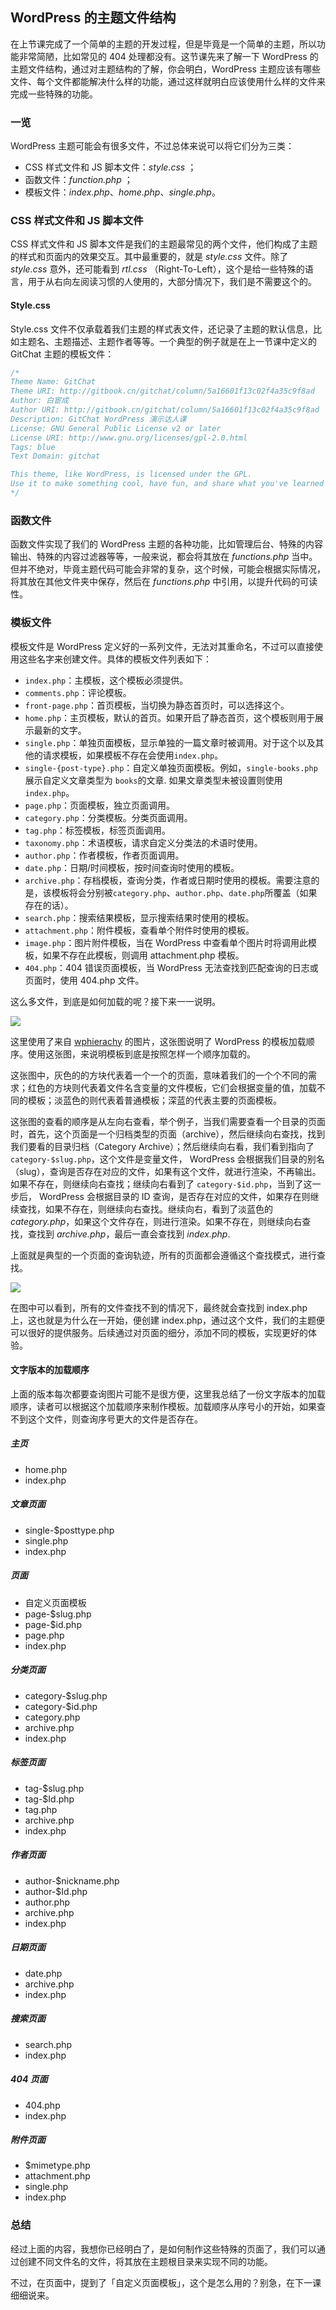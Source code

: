 ## WordPress 的主题文件结构

在上节课完成了一个简单的主题的开发过程，但是毕竟是一个简单的主题，所以功能非常简陋，比如常见的 404 处理都没有。这节课先来了解一下 WordPress 的主题文件结构，通过对主题结构的了解，你会明白，WordPress 主题应该有哪些文件、每个文件都能解决什么样的功能，通过这样就明白应该使用什么样的文件来完成一些特殊的功能。

### 一览

WordPress 主题可能会有很多文件，不过总体来说可以将它们分为三类：

- CSS 样式文件和 JS 脚本文件：*style.css* ；
- 函数文件：*function.php* ；
- 模板文件：*index.php*、*home.php*、*single.php*。

### CSS 样式文件和 JS 脚本文件

CSS 样式文件和 JS 脚本文件是我们的主题最常见的两个文件，他们构成了主题的样式和页面内的效果交互。其中最重要的，就是 *style.css* 文件。除了 *style.css* 意外，还可能看到 *rtl.css*  （Right-To-Left），这个是给一些特殊的语言，用于从右向左阅读习惯的人使用的，大部分情况下，我们是不需要这个的。

#### Style.css 

Style.css 文件不仅承载着我们主题的样式表文件，还记录了主题的默认信息，比如主题名、主题描述、主题作者等等。一个典型的例子就是在上一节课中定义的 GitChat 主题的模板文件：

```css
/*
Theme Name: GitChat
Theme URI: http://gitbook.cn/gitchat/column/5a16601f13c02f4a35c9f8ad
Author: 白宦成
Author URI: http://gitbook.cn/gitchat/column/5a16601f13c02f4a35c9f8ad
Description: GitChat WordPress 演示达人课
License: GNU General Public License v2 or later
License URI: http://www.gnu.org/licenses/gpl-2.0.html
Tags: blue
Text Domain: gitchat

This theme, like WordPress, is licensed under the GPL.
Use it to make something cool, have fun, and share what you've learned with others.
*/
```

### 函数文件

函数文件实现了我们的 WordPress 主题的各种功能，比如管理后台、特殊的内容输出、特殊的内容过滤器等等，一般来说，都会将其放在 *functions.php* 当中。但并不绝对，毕竟主题代码可能会非常的复杂，这个时候，可能会根据实际情况，将其放在其他文件夹中保存，然后在 *functions.php* 中引用，以提升代码的可读性。

### 模板文件

模板文件是 WordPress 定义好的一系列文件，无法对其重命名，不过可以直接使用这些名字来创建文件。具体的模板文件列表如下：

- `index.php`：主模板，这个模板必须提供。
- `comments.php`：评论模板。
- `front-page.php`：首页模板，当切换为静态首页时，可以选择这个。
- `home.php`：主页模板，默认的首页。如果开启了静态首页，这个模板则用于展示最新的文字。
- `single.php`：单独页面模板，显示单独的一篇文章时被调用。对于这个以及其他的请求模板，如果模板不存在会使用`index.php`。
- `single-{post-type}.php`：自定义单独页面模板。例如，`single-books.php` 展示自定义文章类型为 `books`的文章. 如果文章类型未被设置则使用`index.php`。
- `page.php`：页面模板，独立页面调用。
- `category.php`：分类模板。分类页面调用。
- `tag.php`：标签模板，标签页面调用。
- `taxonomy.php`：术语模板，请求自定义分类法的术语时使用。
- `author.php`：作者模板，作者页面调用。
- `date.php`：日期/时间模板，按时间查询时使用的模板。
- `archive.php`：存档模板，查询分类，作者或日期时使用的模板。需要注意的是，该模板将会分别被`category.php`、`author.php`、`date.php`所覆盖（如果存在的话）。
- `search.php`：搜索结果模板，显示搜索结果时使用的模板。
- `attachment.php`：附件模板，查看单个附件时使用的模板。
- `image.php`：图片附件模板，当在 WordPress 中查看单个图片时将调用此模板，如果不存在此模板，则调用 attachment.php 模板。
- `404.php`：404 错误页面模板，当 WordPress 无法查找到匹配查询的日志或页面时，使用 404.php 文件。

这么多文件，到底是如何加载的呢？接下来一一说明。

![](https://postimg.aliavv.com/mbp/cyodq.jpg)

这里使用了来自 [wphierachy](https://wphierarchy.com/) 的图片，这张图说明了 WordPress 的模板加载顺序。使用这张图，来说明模板到底是按照怎样一个顺序加载的。

这张图中，灰色的的方块代表着一个一个的页面，意味着我们的一个个不同的需求；红色的方块则代表着文件名含变量的文件模板，它们会根据变量的值，加载不同的模板；淡蓝色的则代表着普通模板；深蓝的代表主要的页面模板。

这张图的查看的顺序是从左向右查看，举个例子，当我们需要查看一个目录的页面时，首先，这个页面是一个归档类型的页面（archive），然后继续向右查找，找到我们要看的目录归档（Category Archive）；然后继续向右看，我们看到指向了`category-$slug.php`，这个文件是变量文件， WordPress 会根据我们目录的别名（slug），查询是否存在对应的文件，如果有这个文件，就进行渲染，不再输出。如果不存在，则继续向右查找；继续向右看到了 `category-$id.php`，当到了这一步后， WordPress 会根据目录的 ID 查询，是否存在对应的文件，如果存在则继续查找，如果不存在，则继续向右查找。继续向右，看到了淡蓝色的 *category.php*，如果这个文件存在，则进行渲染。如果不存在，则继续向右查找，查找到 *archive.php*，最后一直会查找到 *index.php*. 

上面就是典型的一个页面的查询轨迹，所有的页面都会遵循这个查找模式，进行查找。

![](https://postimg.aliavv.com/mbp/in2tn.jpg)

在图中可以看到，所有的文件查找不到的情况下，最终就会查找到 index.php 上，这也就是为什么在一开始，便创建 index.php，通过这个文件，我们的主题便可以很好的提供服务。后续通过对页面的细分，添加不同的模板，实现更好的体验。

#### 文字版本的加载顺序

上面的版本每次都要查询图片可能不是很方便，这里我总结了一份文字版本的加载顺序，读者可以根据这个加载顺序来制作模板。加载顺序从序号小的开始，如果查不到这个文件，则查询序号更大的文件是否存在。

##### 主页

- home.php
- index.php

##### 文章页面

- single-$posttype.php
- single.php
- index.php

##### 页面

- 自定义页面模板
- page-$slug.php
- page-$id.php
- page.php
- index.php

##### 分类页面

- category-$slug.php
- category-$id.php
- category.php
- archive.php
- index.php

##### 标签页面

- tag-$slug.php
- tag-$Id.php
- tag.php
- archive.php
- index.php

##### 作者页面

- author-$nickname.php
- author-$Id.php
- author.php
- archive.php
- index.php

##### 日期页面

- date.php
- archive.php
- index.php

##### 搜索页面

- search.php
- index.php

##### 404 页面

- 404.php
- index.php

##### 附件页面

- $mimetype.php
- attachment.php
- single.php
- index.php

### 总结

经过上面的内容，我想你已经明白了，是如何制作这些特殊的页面了，我们可以通过创建不同文件名的文件，将其放在主题根目录来实现不同的功能。

不过，在页面中，提到了「自定义页面模板」，这个是怎么用的？别急，在下一课细细说来。
